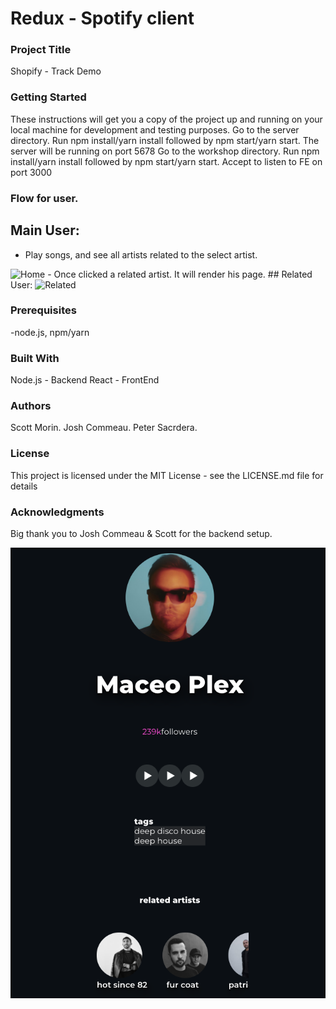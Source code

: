 # Redux  - Spotify client

### Project Title

Shopify - Track Demo

### Getting Started
These instructions will get you a copy of the project up and running on your local machine for development and testing purposes.
Go to the server directory. Run npm install/yarn install followed by npm start/yarn start. The server will be running on port 5678
Go to the workshop directory. Run npm install/yarn install followed by npm start/yarn start. Accept to listen to FE on port 3000
### Flow for user.

## Main User:
- Play songs, and see all artists related to the select artist. 
<img src="workshop/public/Home.png" alt="Home" />
- Once clicked a related artist. It will render his page.
## Related User:
<img src="workshop/public/Related.png" alt="Related" />


### Prerequisites
-node.js, npm/yarn
### Built With
Node.js - Backend
React - FrontEnd
### Authors
Scott Morin.
Josh Commeau.
Peter Sacrdera.
### License
This project is licensed under the MIT License - see the LICENSE.md file for details
### Acknowledgments
Big thank you to Josh Commeau & Scott for the backend setup.


<img src="front/src/mainapp.png" alt="Finished app" />


